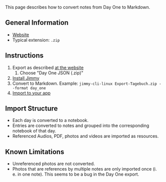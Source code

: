 This page describes how to convert notes from Day One to Markdown.

## General Information

- [Website](https://dayoneapp.com/)
- Typical extension: `.zip`

## Instructions

1. Export as described [at the website](https://dayoneapp.com/guides/tips-and-tutorials/exporting-entries/)
    1. Choose "Day One JSON (.zip)"
2. [Install Jimmy](../index.md#installation)
3. Convert to Markdown. Example: `jimmy-cli-linux Export-Tagebuch.zip --format day_one`
4. [Import to your app](../import_instructions.md)

## Import Structure

- Each day is converted to a notebook.
- Entries are converted to notes and grouped into the corresponding notebook of that day.
- Referenced Audios, PDF, photos and videos are imported as resources.

## Known Limitations

- Unreferenced photos are not converted.
- Photos that are references by multiple notes are only imported once (i. e. in one note). This seems to be a bug in the Day One export.
